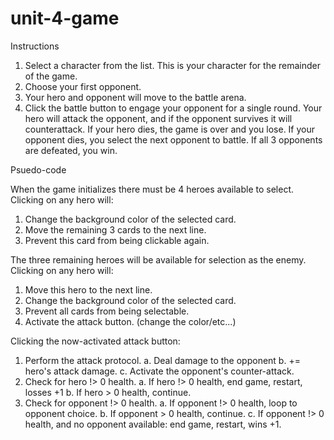 # unit-4-game


Instructions
1. Select a character from the list.
    This is your character for the remainder of the game.
2. Choose your first opponent.
3. Your hero and opponent will move to the battle arena.
4. Click the battle button to engage your opponent for a single round.
    Your hero will attack the opponent, and if the opponent survives it will counterattack.
    If your hero dies, the game is over and you lose.
    If your opponent dies, you select the next opponent to battle.
    If all 3 opponents are defeated, you win.


Psuedo-code

When the game initializes there must be 4 heroes available to select.
Clicking on any hero will:
1. Change the background color of the selected card.
2. Move the remaining 3 cards to the next line.
3. Prevent this card from being clickable again.

The three remaining heroes will be available for selection as the enemy.
Clicking on any hero will:
1. Move this hero to the next line.
2. Change the background color of the selected card.
3. Prevent all cards from being selectable.
4. Activate the attack button. (change the color/etc...)

Clicking the now-activated attack button:
1. Perform the attack protocol.
    a. Deal damage to the opponent
    b. += hero's attack damage.
    c. Activate the opponent's counter-attack.
2. Check for hero !> 0 health.
    a. If hero !> 0 health, end game, restart, losses +1
    b. If hero > 0 health, continue.
3. Check for opponent !> 0 health.
    a. If opponent !> 0 health, loop to opponent choice.
    b. If opponent > 0 health, continue.
    c. If opponent !> 0 health, and no opponent available: end game, restart, wins +1. 